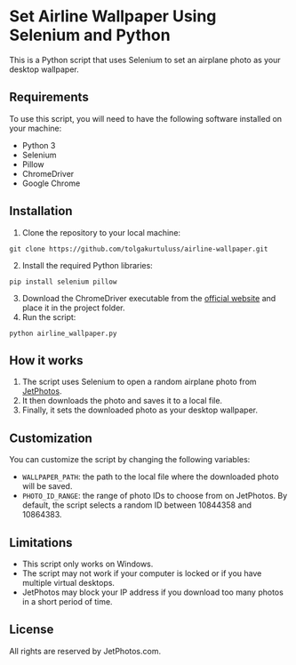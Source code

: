 # Set Airline Wallpaper Using Selenium and Python

This is a Python script that uses Selenium to set an airplane photo as your desktop wallpaper.

## Requirements

To use this script, you will need to have the following software installed on your machine:

- Python 3
- Selenium
- Pillow
- ChromeDriver
- Google Chrome

## Installation

1. Clone the repository to your local machine:
```
git clone https://github.com/tolgakurtuluss/airline-wallpaper.git
```

2. Install the required Python libraries:
```
pip install selenium pillow
```
3. Download the ChromeDriver executable from the [official website](https://sites.google.com/a/chromium.org/chromedriver/downloads) and place it in the project folder.
4. Run the script:
```
python airline_wallpaper.py
```


## How it works

1. The script uses Selenium to open a random airplane photo from [JetPhotos](https://www.jetphotos.com/).
2. It then downloads the photo and saves it to a local file.
3. Finally, it sets the downloaded photo as your desktop wallpaper.

## Customization

You can customize the script by changing the following variables:

- `WALLPAPER_PATH`: the path to the local file where the downloaded photo will be saved.
- `PHOTO_ID_RANGE`: the range of photo IDs to choose from on JetPhotos. By default, the script selects a random ID between 10844358 and 10864383.

## Limitations

- This script only works on Windows.
- The script may not work if your computer is locked or if you have multiple virtual desktops.
- JetPhotos may block your IP address if you download too many photos in a short period of time.

## License
All rights are reserved by JetPhotos.com.
